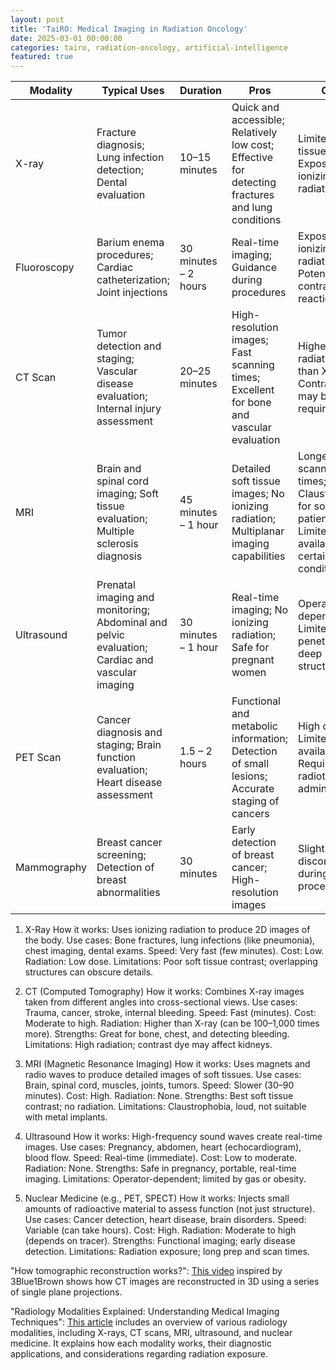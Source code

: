 ```yaml
---
layout: post
title: 'TaiRO: Medical Imaging in Radiation Oncology'
date: 2025-03-01 00:00:00
categories: tairo, radiation-oncology, artificial-intelligence
featured: true
---
```


| Modality     | Typical Uses                                                                 | Duration             | Pros                                                                 | Cons                                                                   |
|--------------|-------------------------------------------------------------------------------|----------------------|----------------------------------------------------------------------|------------------------------------------------------------------------|
| X-ray        | Fracture diagnosis; Lung infection detection; Dental evaluation              | 10–15 minutes        | Quick and accessible; Relatively low cost; Effective for detecting fractures and lung conditions | Limited soft tissue detail; Exposure to ionizing radiation             |
| Fluoroscopy  | Barium enema procedures; Cardiac catheterization; Joint injections           | 30 minutes – 2 hours | Real-time imaging; Guidance during procedures                        | Exposure to ionizing radiation; Potential for contrast dye reactions   |
| CT Scan      | Tumor detection and staging; Vascular disease evaluation; Internal injury assessment | 20–25 minutes        | High-resolution images; Fast scanning times; Excellent for bone and vascular evaluation | Higher radiation dose than X-rays; Contrast dye may be required        |
| MRI          | Brain and spinal cord imaging; Soft tissue evaluation; Multiple sclerosis diagnosis | 45 minutes – 1 hour  | Detailed soft tissue images; No ionizing radiation; Multiplanar imaging capabilities | Longer scanning times; Claustrophobic for some patients; Limited availability for certain conditions |
| Ultrasound   | Prenatal imaging and monitoring; Abdominal and pelvic evaluation; Cardiac and vascular imaging | 30 minutes – 1 hour  | Real-time imaging; No ionizing radiation; Safe for pregnant women     | Operator-dependent; Limited penetration for deep structures            |
| PET Scan     | Cancer diagnosis and staging; Brain function evaluation; Heart disease assessment | 1.5 – 2 hours        | Functional and metabolic information; Detection of small lesions; Accurate staging of cancers | High cost; Limited availability; Requires radiotracer administration   |
| Mammography  | Breast cancer screening; Detection of breast abnormalities                   | 30 minutes           | Early detection of breast cancer; High-resolution images              | Slight discomfort during the procedure                                |

1. X-Ray
How it works: Uses ionizing radiation to produce 2D images of the body.
Use cases: Bone fractures, lung infections (like pneumonia), chest imaging, dental exams.
Speed: Very fast (few minutes).
Cost: Low.
Radiation: Low dose.
Limitations: Poor soft tissue contrast; overlapping structures can obscure details.

1. CT (Computed Tomography)
How it works: Combines X-ray images taken from different angles into cross-sectional views.
Use cases: Trauma, cancer, stroke, internal bleeding.
Speed: Fast (minutes).
Cost: Moderate to high.
Radiation: Higher than X-ray (can be 100–1,000 times more).
Strengths: Great for bone, chest, and detecting bleeding.
Limitations: High radiation; contrast dye may affect kidneys.

1. MRI (Magnetic Resonance Imaging)
How it works: Uses magnets and radio waves to produce detailed images of soft tissues.
Use cases: Brain, spinal cord, muscles, joints, tumors.
Speed: Slower (30–90 minutes).
Cost: High.
Radiation: None.
Strengths: Best soft tissue contrast; no radiation.
Limitations: Claustrophobia, loud, not suitable with metal implants.

1. Ultrasound
How it works: High-frequency sound waves create real-time images.
Use cases: Pregnancy, abdomen, heart (echocardiogram), blood flow.
Speed: Real-time (immediate).
Cost: Low to moderate.
Radiation: None.
Strengths: Safe in pregnancy, portable, real-time imaging.
Limitations: Operator-dependent; limited by gas or obesity.

1. Nuclear Medicine (e.g., PET, SPECT)
How it works: Injects small amounts of radioactive material to assess function (not just structure).
Use cases: Cancer detection, heart disease, brain disorders.
Speed: Variable (can take hours).
Cost: High.
Radiation: Moderate to high (depends on tracer).
Strengths: Functional imaging; early disease detection.
Limitations: Radiation exposure; long prep and scan times.

"How tomographic reconstruction works?": [This video](https://www.youtube.com/watch?v=f0sxjhGHRPo) inspired by 3Blue1Brown shows how CT images are reconstructed in 3D using a series of single plane projections.

"Radiology Modalities Explained: Understanding Medical Imaging Techniques": [This article](https://ccdcare.com/resource-center/radiology-modalities/) includes an overview of various radiology modalities, including X-rays, CT scans, MRI, ultrasound, and nuclear medicine. It explains how each modality works, their diagnostic applications, and considerations regarding radiation exposure.